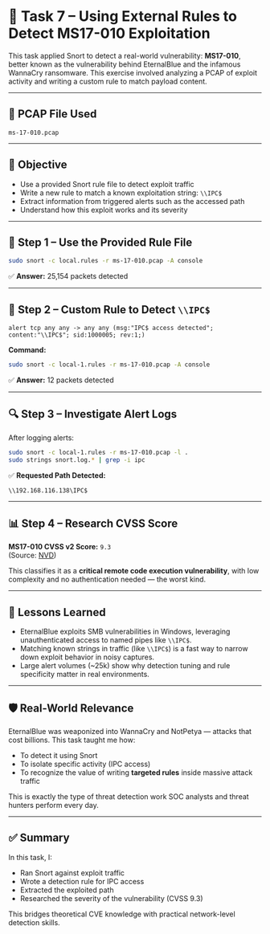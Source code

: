 # 🧪 Task 7 – Using External Rules to Detect MS17-010 Exploitation

This task applied Snort to detect a real-world vulnerability: **MS17-010**, better known as the vulnerability behind EternalBlue and the infamous WannaCry ransomware. This exercise involved analyzing a PCAP of exploit activity and writing a custom rule to match payload content.

---

## 📁 PCAP File Used

`ms-17-010.pcap`

---

## 🔧 Objective

- Use a provided Snort rule file to detect exploit traffic
- Write a new rule to match a known exploitation string: `\\IPC$`
- Extract information from triggered alerts such as the accessed path
- Understand how this exploit works and its severity

---

## 📜 Step 1 – Use the Provided Rule File

```bash
sudo snort -c local.rules -r ms-17-010.pcap -A console
```

✅ **Answer:** 25,154 packets detected

---

## 📜 Step 2 – Custom Rule to Detect `\\IPC$`

```snort
alert tcp any any -> any any (msg:"IPC$ access detected"; content:"\\IPC$"; sid:1000005; rev:1;)
```

**Command:**

```bash
sudo snort -c local-1.rules -r ms-17-010.pcap -A console
```

✅ **Answer:** 12 packets detected

---

## 🔍 Step 3 – Investigate Alert Logs

After logging alerts:

```bash
sudo snort -c local-1.rules -r ms-17-010.pcap -l .
sudo strings snort.log.* | grep -i ipc
```

✅ **Requested Path Detected:**

```
\\192.168.116.138\IPC$
```

---

## 📊 Step 4 – Research CVSS Score

**MS17-010 CVSS v2 Score:** `9.3`  
(Source: [NVD](https://nvd.nist.gov/vuln/detail/CVE-2017-0143))

This classifies it as a **critical remote code execution vulnerability**, with low complexity and no authentication needed — the worst kind.

---

## 🧠 Lessons Learned

- EternalBlue exploits SMB vulnerabilities in Windows, leveraging unauthenticated access to named pipes like `\\IPC$`.
- Matching known strings in traffic (like `\\IPC$`) is a fast way to narrow down exploit behavior in noisy captures.
- Large alert volumes (~25k) show why detection tuning and rule specificity matter in real environments.

---

## 🛡️ Real-World Relevance

EternalBlue was weaponized into WannaCry and NotPetya — attacks that cost billions. This task taught me how:

- To detect it using Snort
- To isolate specific activity (IPC access)
- To recognize the value of writing **targeted rules** inside massive attack traffic

This is exactly the type of threat detection work SOC analysts and threat hunters perform every day.

---

## ✅ Summary

In this task, I:

- Ran Snort against exploit traffic
- Wrote a detection rule for IPC access
- Extracted the exploited path
- Researched the severity of the vulnerability (CVSS 9.3)

This bridges theoretical CVE knowledge with practical network-level detection skills.
